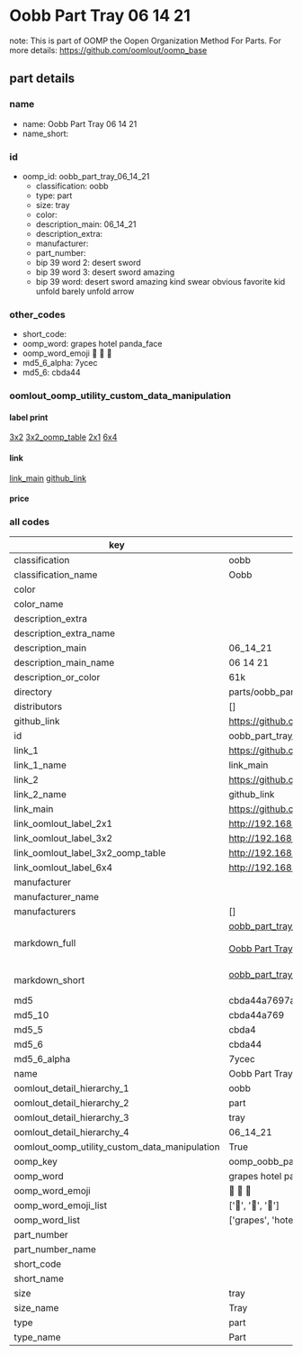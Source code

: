 # Oobb Part Tray 06 14 21  

note: This is part of OOMP the Oopen Organization Method For Parts. For more details: https://github.com/oomlout/oomp_base

##  part details





### name
* name: Oobb Part Tray 06 14 21
* name_short: 
### id
* oomp_id: oobb_part_tray_06_14_21
  * classification: oobb
  * type: part
  * size: tray
  * color: 
  * description_main: 06_14_21
  * description_extra: 
  * manufacturer: 
  * part_number: 
  * bip 39 word 2: desert sword
  * bip 39 word 3: desert sword amazing
  * bip 39 word: desert sword amazing kind swear obvious favorite kid unfold barely unfold arrow

### other_codes
* short_code: 
* oomp_word: grapes hotel panda_face
* oomp_word_emoji :grapes: :hotel: :panda_face:
* md5_6_alpha: 7ycec
* md5_6: cbda44






### oomlout_oomp_utility_custom_data_manipulation
#### label print
[3x2](http://192.168.1.245:1112/?label=oomp%207ycec)
[3x2_oomp_table](http://192.168.1.107:1112/?label=oomp%207ycec)
[2x1](http://192.168.1.242:1112/?label=oomp%207ycec)
[6x4](http://192.168.1.55:1112/?label=oomp%207ycec)    

#### link

[link_main](https://github.com/oomlout/oomlout_oomp_current_version_messy/tree/main/parts/oobb_part_tray_06_14_21) [github_link](https://github.com/oomlout/oomlout_oomp_part_src/tree/main/parts/oobb_part_tray_06_14_21)                             

#### price







### all codes 
| key | value |  
| --- | --- |  
| classification | oobb |  
| classification_name | Oobb |  
| color |  |  
| color_name |  |  
| description_extra |  |  
| description_extra_name |  |  
| description_main | 06_14_21 |  
| description_main_name | 06 14 21 |  
| description_or_color | 61k |  
| directory | parts/oobb_part_tray_06_14_21 |  
| distributors | [] |  
| github_link | https://github.com/oomlout/oomlout_oomp_part_src/tree/main/parts/oobb_part_tray_06_14_21 |  
| id | oobb_part_tray_06_14_21 |  
| link_1 | https://github.com/oomlout/oomlout_oomp_current_version_messy/tree/main/parts/oobb_part_tray_06_14_21 |  
| link_1_name | link_main |  
| link_2 | https://github.com/oomlout/oomlout_oomp_part_src/tree/main/parts/oobb_part_tray_06_14_21 |  
| link_2_name | github_link |  
| link_main | https://github.com/oomlout/oomlout_oomp_current_version_messy/tree/main/parts/oobb_part_tray_06_14_21 |  
| link_oomlout_label_2x1 | http://192.168.1.242:1112/?label=oomp%207ycec |  
| link_oomlout_label_3x2 | http://192.168.1.245:1112/?label=oomp%207ycec |  
| link_oomlout_label_3x2_oomp_table | http://192.168.1.107:1112/?label=oomp%207ycec |  
| link_oomlout_label_6x4 | http://192.168.1.55:1112/?label=oomp%207ycec |  
| manufacturer |  |  
| manufacturer_name |  |  
| manufacturers | [] |  
| markdown_full | [oobb_part_tray_06_14_21](https://github.com/oomlout/oomlout_oomp_current_version_messy/tree/main/parts/oobb_part_tray_06_14_21)<br>[](https://github.com/oomlout/oomlout_oomp_current_version_messy/tree/main/parts/oobb_part_tray_06_14_21)<br>[Oobb Part Tray 06 14 21](https://github.com/oomlout/oomlout_oomp_current_version_messy/tree/main/parts/oobb_part_tray_06_14_21)<br><br> |  
| markdown_short | [oobb_part_tray_06_14_21](https://github.com/oomlout/oomlout_oomp_current_version_messy/tree/main/parts/oobb_part_tray_06_14_21)<br><br> |  
| md5 | cbda44a7697a4a8262edc7a80fb711dd |  
| md5_10 | cbda44a769 |  
| md5_5 | cbda4 |  
| md5_6 | cbda44 |  
| md5_6_alpha | 7ycec |  
| name | Oobb Part Tray 06 14 21 |  
| oomlout_detail_hierarchy_1 | oobb |  
| oomlout_detail_hierarchy_2 | part |  
| oomlout_detail_hierarchy_3 | tray |  
| oomlout_detail_hierarchy_4 | 06_14_21 |  
| oomlout_oomp_utility_custom_data_manipulation | True |  
| oomp_key | oomp_oobb_part_tray_06_14_21 |  
| oomp_word | grapes hotel panda_face |  
| oomp_word_emoji | :grapes: :hotel: :panda_face: |  
| oomp_word_emoji_list | [':grapes:', ':hotel:', ':panda_face:'] |  
| oomp_word_list | ['grapes', 'hotel', 'panda_face'] |  
| part_number |  |  
| part_number_name |  |  
| short_code |  |  
| short_name |  |  
| size | tray |  
| size_name | Tray |  
| type | part |  
| type_name | Part |  

